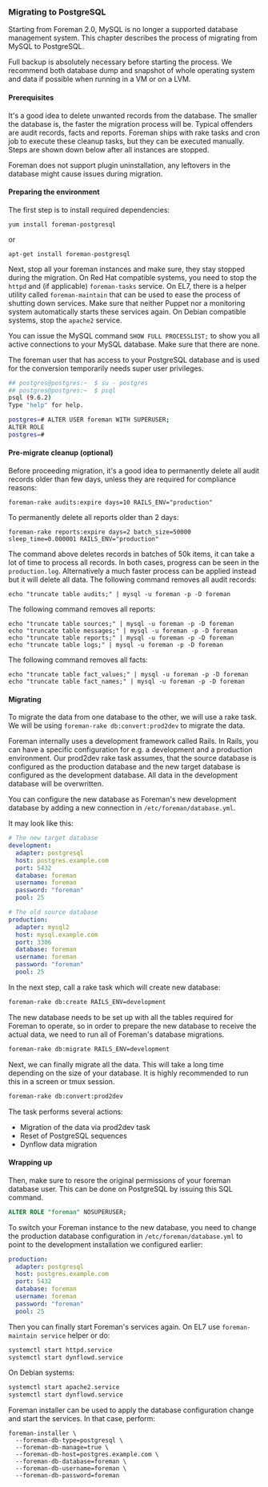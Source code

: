 
### Migrating to PostgreSQL

Starting from Foreman 2.0, MySQL is no longer a supported database
management system. This chapter describes the process of migrating from MySQL
to PostgreSQL.

Full backup is absolutely necessary before starting the process. We recommend
both database dump and snapshot of whole operating system and data if possible
when running in a VM or on a LVM.

#### Prerequisites

It's a good idea to delete unwanted records from the database. The smaller the
database is, the faster the migration process will be. Typical offenders are
audit records, facts and reports. Foreman ships with rake tasks and cron job to
execute these cleanup tasks, but they can be executed manually. Steps are shown
down below after all instances are stopped.

Foreman does not support plugin uninstallation, any leftovers in the database
might cause issues during migration.

#### Preparing the environment

The first step is to install required dependencies:

    yum install foreman-postgresql

or

    apt-get install foreman-postgresql

Next, stop all your foreman instances and make sure, they stay stopped during
the migration. On Red Hat compatible systems, you need to stop the `httpd` and
(if applicable) `foreman-tasks` service. On EL7, there is a helper utility
called `foreman-maintain` that can be used to ease the process of shutting down
services. Make sure that neither Puppet nor a monitoring system automatically
starts these services again. On Debian compatible systems, stop the `apache2`
service.

You can issue the MySQL command `SHOW FULL PROCESSLIST;` to show you all active
connections to your MySQL database. Make sure that there are none.

The foreman user that has access to your PostgreSQL database and is used for
the conversion temporarily needs super user privileges.

```bash
## postgres@postgres:~  $ su - postgres
## postgres@postgres:~  $ psql
psql (9.6.2)
Type "help" for help.

postgres=# ALTER USER foreman WITH SUPERUSER;
ALTER ROLE
postgres=#
```

#### Pre-migrate cleanup (optional)

Before proceeding migration, it's a good idea to permanently delete all audit
records older than few days, unless they are required for compliance reasons:

    foreman-rake audits:expire days=10 RAILS_ENV="production"

To permanently delete all reports older than 2 days:

    foreman-rake reports:expire days=2 batch_size=50000 sleep_time=0.000001 RAILS_ENV="production"

The command above deletes records in batches of 50k items, it can take a lot of
time to process all records. In both cases, progress can be seen in the
`production.log`. Alternatively a much faster process can be applied instead but
it will delete all data. The following command removes all audit records:

    echo "truncate table audits;" | mysql -u foreman -p -D foreman

The following command removes all reports:

    echo "truncate table sources;" | mysql -u foreman -p -D foreman
    echo "truncate table messages;" | mysql -u foreman -p -D foreman
    echo "truncate table reports;" | mysql -u foreman -p -D foreman
    echo "truncate table logs;" | mysql -u foreman -p -D foreman

The following command removes all facts:

    echo "truncate table fact_values;" | mysql -u foreman -p -D foreman
    echo "truncate table fact_names;" | mysql -u foreman -p -D foreman

#### Migrating

To migrate the data from one database to the other, we will use a rake task.
We will be using `foreman-rake db:convert:prod2dev` to migrate the data.

Foreman internally uses a development framework called Rails. In Rails, you can
have a specific configuration for e.g. a development and a production
environment. Our prod2dev rake task assumes, that the source database is
configured as the production database and the new target database is configured
as the development database. All data in the development database will be
overwritten.

You can configure the new database as Foreman's new development database by
adding a new connection in `/etc/foreman/database.yml`.

It may look like this:

```yaml
# The new target database
development:
  adapter: postgresql
  host: postgres.example.com
  port: 5432
  database: foreman
  username: foreman
  password: "foreman"
  pool: 25

# The old source database
production:
  adapter: mysql2
  host: mysql.example.com
  port: 3306
  database: foreman
  username: foreman
  password: "foreman"
  pool: 25
```

In the next step, call a rake task which will create new database:

```sh
foreman-rake db:create RAILS_ENV=development
```

The new database needs to be set up with all the tables required for Foreman to
operate, so in order to prepare the new database to receive the actual data, we
need to run all of Foreman's database migrations.

```sh
foreman-rake db:migrate RAILS_ENV=development
```

Next, we can finally migrate all the data. This will take a long time depending
on the size of your database. It is highly recommended to run this in a screen
or tmux session.

```sh
foreman-rake db:convert:prod2dev

```

The task performs several actions:

* Migration of the data via prod2dev task
* Reset of PostgreSQL sequences
* Dynflow data migration

#### Wrapping up

Then, make sure to resore the original permissions of your foreman database
user. This can be done on PostgreSQL by issuing this SQL command.

```sql
ALTER ROLE "foreman" NOSUPERUSER;
```

To switch your Foreman instance to the new database, you need to change the
production database configuration in `/etc/foreman/database.yml` to point to
the development installation we configured earlier:

```yaml
production:
  adapter: postgresql
  host: postgres.example.com
  port: 5432
  database: foreman
  username: foreman
  password: "foreman"
  pool: 25
```

Then you can finally start Foreman's services again. On EL7 use
`foreman-maintain service` helper or do:

```sh
systemctl start httpd.service
systemctl start dynflowd.service
```

On Debian systems:

```sh
systemctl start apache2.service
systemctl start dynflowd.service
```

Foreman installer can be used to apply the database configuration change and
start the services. In that case, perform:

    foreman-installer \
      --foreman-db-type=postgresql \
      --foreman-db-manage=true \
      --foreman-db-host=postgres.example.com \
      --foreman-db-database=foreman \
      --foreman-db-username=foreman \
      --foreman-db-password=foreman
